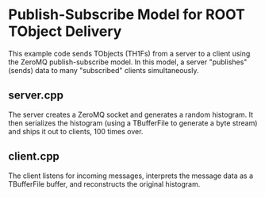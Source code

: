 Publish-Subscribe Model for ROOT TObject Delivery
=================================================

This example code sends TObjects (TH1Fs) from a server to a client using the ZeroMQ publish-subscribe model. In this model, a server "publishes" (sends) data to many "subscribed" clients simultaneously.

server.cpp
----------

The server creates a ZeroMQ socket and generates a random histogram. It then serializes the histogram (using a TBufferFile to generate a byte stream) and ships it out to clients, 100 times over.

client.cpp
----------

The client listens for incoming messages, interprets the message data as a TBufferFile buffer, and reconstructs the original histogram.

